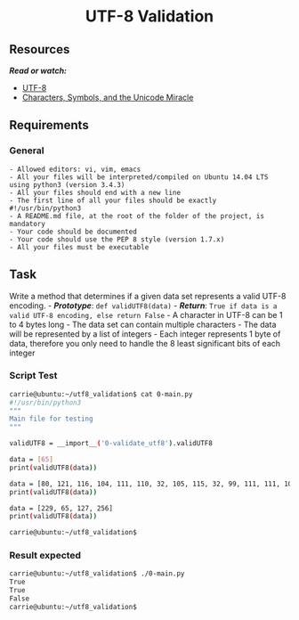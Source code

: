 <div align="center">

# UTF-8 Validation

</div>

## Resources
***Read or watch:***
- [UTF-8](https://en.wikipedia.org/wiki/UTF-8)
- [Characters, Symbols, and the Unicode Miracle](https://www.youtube.com/watch?v=MijmeoH9LT4)
## Requirements

### General

    - Allowed editors: vi, vim, emacs
    - All your files will be interpreted/compiled on Ubuntu 14.04 LTS using python3 (version 3.4.3)
    - All your files should end with a new line
    - The first line of all your files should be exactly #!/usr/bin/python3
    - A README.md file, at the root of the folder of the project, is mandatory
    - Your code should be documented
    - Your code should use the PEP 8 style (version 1.7.x)
    - All your files must be executable

## Task

Write a method that determines if a given data set represents a valid UTF-8 encoding.
    - ***Prototype***: `def validUTF8(data)`
    - ***Return***: `True if data is a valid UTF-8 encoding, else return False`
    - A character in UTF-8 can be 1 to 4 bytes long
    - The data set can contain multiple characters
    - The data will be represented by a list of integers
    - Each integer represents 1 byte of data, therefore you only need to handle the 8 least significant bits of each integer
  
### Script Test

```bash
carrie@ubuntu:~/utf8_validation$ cat 0-main.py
#!/usr/bin/python3
"""
Main file for testing
"""

validUTF8 = __import__('0-validate_utf8').validUTF8

data = [65]
print(validUTF8(data))

data = [80, 121, 116, 104, 111, 110, 32, 105, 115, 32, 99, 111, 111, 108, 33]
print(validUTF8(data))

data = [229, 65, 127, 256]
print(validUTF8(data))

carrie@ubuntu:~/utf8_validation$
```

### Result expected

```bash
carrie@ubuntu:~/utf8_validation$ ./0-main.py
True
True
False
carrie@ubuntu:~/utf8_validation$
```
